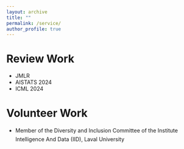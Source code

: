 ```yaml
---
layout: archive
title: ""
permalink: /service/
author_profile: true
---
```


Review Work
======
* JMLR
* AISTATS 2024
* ICML 2024

Volunteer Work
======
* Member of the Diversity and Inclusion Committee of the Institute Intelligence And Data (IID), Laval University


  
